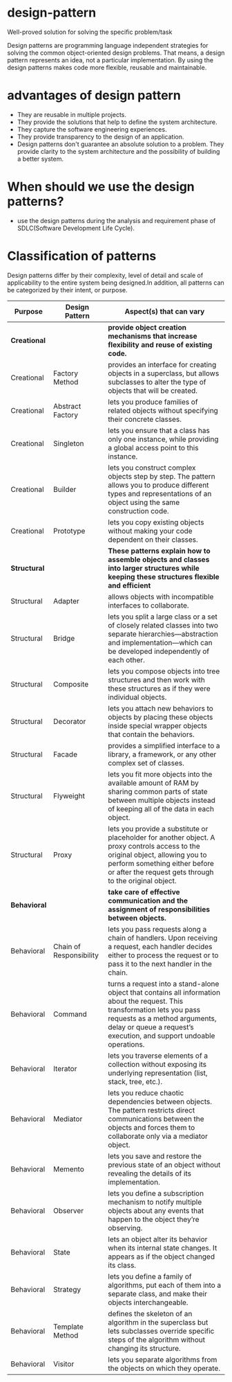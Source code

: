 # design-pattern
Well-proved solution for solving the specific problem/task

Design patterns are programming language independent strategies for solving the common object-oriented design problems. That means, a design pattern represents an idea, not a particular implementation.
By using the design patterns makes code more flexible, reusable and maintainable.

# advantages of design pattern
* They are reusable in multiple projects.
* They provide the solutions that help to define the system architecture.
* They capture the software engineering experiences.
* They provide transparency to the design of an application.
* Design patterns don't guarantee an absolute solution to a problem. They provide clarity to the system architecture and the possibility of building a better system.

# When should we use the design patterns?
* use the design patterns during the analysis and requirement phase of SDLC(Software Development Life Cycle).

# Classification of patterns
Design patterns differ by their complexity, level of detail and scale of applicability to the entire system being designed.In addition, all patterns can be categorized by their intent, or purpose.

Purpose       | Design Pattern    | Aspect(s) that can vary
------------- | -------------     | ---------------------------------
**Creational**    |                   | **provide object creation mechanisms that increase flexibility and reuse of existing code.**
Creational    | Factory Method    | provides an interface for creating objects in a superclass, but allows subclasses to alter the type of objects that will be created.
Creational    | Abstract Factory  | lets you produce families of related objects without specifying their concrete classes.
Creational    | Singleton         | lets you ensure that a class has only one instance, while providing a global access point to this instance. 
Creational    | Builder           | lets you construct complex objects step by step. The pattern allows you to produce different types and representations of an object using the same construction code.
Creational    | Prototype         | lets you copy existing objects without making your code dependent on their classes.     
**Structural**    |                   | **These patterns explain how to assemble objects and classes into larger structures while keeping these structures flexible and efficient**
Structural    | Adapter | allows objects with incompatible interfaces to collaborate.
Structural    | Bridge   | lets you split a large class or a set of closely related classes into two separate hierarchies—abstraction and implementation—which can be developed independently of each other.
Structural   | Composite  | lets you compose objects into tree structures and then work with these structures as if they were individual objects.
Structural   | Decorator   | lets you attach new behaviors to objects by placing these objects inside special wrapper objects that contain the behaviors.
Structural   | Facade   | provides a simplified interface to a library, a framework, or any other complex set of classes.
Structural | Flyweight   | lets you fit more objects into the available amount of RAM by sharing common parts of state between multiple objects instead of keeping all of the data in each object.
Structural   | Proxy   | lets you provide a substitute or placeholder for another object. A proxy controls access to the original object, allowing you to perform something either before or after the request gets through to the original object.
**Behavioral**    |                   | **take care of effective communication and the assignment of responsibilities between objects.**
Behavioral    |  Chain of Responsibility | lets you pass requests along a chain of handlers. Upon receiving a request, each handler decides either to process the request or to pass it to the next handler in the chain.
Behavioral    | Command | turns a request into a stand-alone object that contains all information about the request. This transformation lets you pass requests as a method arguments, delay or queue a request’s execution, and support undoable operations.
Behavioral    | Iterator | lets you traverse elements of a collection without exposing its underlying representation (list, stack, tree, etc.).
Behavioral    | Mediator | lets you reduce chaotic dependencies between objects. The pattern restricts direct communications between the objects and forces them to collaborate only via a mediator object.
Behavioral    | Memento | lets you save and restore the previous state of an object without revealing the details of its implementation.
Behavioral    | Observer | lets you define a subscription mechanism to notify multiple objects about any events that happen to the object they’re observing.
Behavioral    | State | lets an object alter its behavior when its internal state changes. It appears as if the object changed its class.
Behavioral    | Strategy | lets you define a family of algorithms, put each of them into a separate class, and make their objects interchangeable.
Behavioral    | Template Method | defines the skeleton of an algorithm in the superclass but lets subclasses override specific steps of the algorithm without changing its structure.
Behavioral    | Visitor | lets you separate algorithms from the objects on which they operate.
